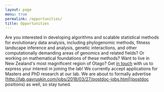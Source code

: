 ```yaml
---
layout: page
menu: true
permalink: /opportunities/
title: Opportunities
---
```


Are you interested in developing algorithms and scalable statistical methods for evolutionary data analysis, including phylogenomic methods, fitness landscape inference and analysis, genetic interactions, and other computationally demanding areas of genomics and related fields?
Or working on mathematical foundations of these methods?
Want to live in New Zealand's most magnificent region of Otago?
Get [in touch](mailto:alex@gavruskin.com) with us to express your interest in joining the lab!
We currently accept applications for Masters and PhD research at our lab.
We are about to formally advertise [http://lab.gavruskin.com/jobs/2018/03/27/postdoc-jobs.html](postdoc positions) as well, so stay tuned.
